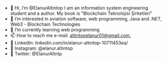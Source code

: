 - 👋 Hi, I’m @ElanurAltintop I am an information system engineering student and a author. My book is "Blockchain Teknolojisi Şirketleri"
- 👀 I’m interested in aviation software, web programming, Java and .NET, Web3 - Blockchain Technologies
- 🌱 I’m currently learning web programming
- 📫 How to reach me e-mail: altintopelanur01@gmail.com, 
- 📌 LinkedIn: linkedin.com/in/elanur-altıntop-10711453ea/
- 📌 Instagram: @elanur.altintop
- 📌 Twitter: @ElanurAltntp

<!---
ElanurAltintop/ElanurAltintop is a ✨ special ✨ repository because its `README.md` (this file) appears on your GitHub profile.
You can click the Preview link to take a look at your changes.
--->
